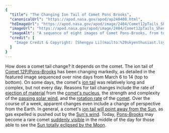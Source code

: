 ```yaml
---
{
  "title": "The Changing Ion Tail of Comet Pons Brooks",
  "canonicalUrl": "https://apod.nasa.gov/apod/ap240408.html",
  "hdImageUrl": "https://apod.nasa.gov/apod/image/2404/Comet12pTails_ShengyuLi_3000.jpg",
  "imageUrl": "https://apod.nasa.gov/apod/image/2404/Comet12pTails_ShengyuLi_960.jpg",
  "imageAlt": "A sequence of eight images of Comet Pons-Brooks, from top to bottom, showing the comet and its changing tail over 9 days. The ion tail looks very different in each of the images, sometimes being much more complex than other times. Please see the explanation for more detailed information.",
  "credit": [
    "Image Credit & Copyright: [Shengyu Li](mailto:%20skyenthusiast.lsy%20at%20gmail%20dot%20com) & Shaining"
  ]
}
---
```


How does a comet tail change? It depends on the comet. The ion tail of [Comet 12P/Pons–Brooks](https://en.wikipedia.org/wiki/12P/Pons%E2%80%93Brooks) has been changing markedly, as detailed in the featured image sequenced over nine days from March 6 to 14 (top to bottom). On some days, the comet's [ion tail](http://www2.ess.ucla.edu/~jewitt/tail.html) was relatively long and complex, but not every day. Reasons for tail changes include the rate of [ejection of material](https://apod.nasa.gov/apod/ap151118.html) from the [comet's nucleus](https://www.cometcampaign.org/files/images/comets_spacecraft.jpg), the strength and complexity of the [passing solar wind](https://apod.nasa.gov/apod/ap240219.html), and the [rotation rate](https://apod.nasa.gov/apod/ap240318.html) of the [comet](https://spaceplace.nasa.gov/comets/). Over the course of a week, apparent changes even include a change of perspective from the Earth. In general, a comet's [ion tail will point away from the Sun](https://spaceplace.nasa.gov/comets/en/anatomy-of-a-comet.en.jpg), as gas expelled is pushed out by the [Sun's wind](https://apod.nasa.gov/apod/ap000318.html). Today, [Pons-Brooks](https://earthsky.org/tonight/12-p-comet-pons-brooks-outburst-millennium-falcon-bright-2024-eclipse/) may become a rare comet [suddenly visible](https://live.staticflickr.com/5613/15634745431_af629b9374.jpg) in the middle of the day for those able to see the [Sun totally eclipsed by the Moon](https://apod.nasa.gov/apod/ap170820.html).
